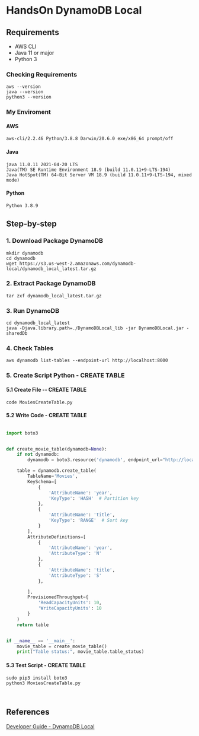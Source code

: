 # HandsOn DynamoDB Local


## Requirements

- AWS CLI
- Java 11 or major
- Python 3

### Checking Requirements

```
aws --version
java --version
python3 --version
```

### My Enviroment

#### AWS
```
aws-cli/2.2.46 Python/3.8.8 Darwin/20.6.0 exe/x86_64 prompt/off
```

#### Java
```
java 11.0.11 2021-04-20 LTS
Java(TM) SE Runtime Environment 18.9 (build 11.0.11+9-LTS-194)
Java HotSpot(TM) 64-Bit Server VM 18.9 (build 11.0.11+9-LTS-194, mixed mode)
```

#### Python
```
Python 3.8.9
```

## Step-by-step

### 1. Download Package DynamoDB

```
mkdir dynamodb
cd dynamodb
wget https://s3.us-west-2.amazonaws.com/dynamodb-local/dynamodb_local_latest.tar.gz
```

### 2. Extract Package DynamoDB

```
tar zxf dynamodb_local_latest.tar.gz
```

### 3. Run DynamoDB

```
cd dynamodb_local_latest
java -Djava.library.path=./DynamoDBLocal_lib -jar DynamoDBLocal.jar -sharedDb
```

### 4. Check Tables

```
aws dynamodb list-tables --endpoint-url http://localhost:8000
```

### 5. Create Script Python - CREATE TABLE

#### 5.1 Create File -- CREATE TABLE

```
code MoviesCreateTable.py
```

#### 5.2 Write Code - CREATE TABLE

```python

import boto3


def create_movie_table(dynamodb=None):
    if not dynamodb:
        dynamodb = boto3.resource('dynamodb', endpoint_url="http://localhost:8000")

    table = dynamodb.create_table(
        TableName='Movies',
        KeySchema=[
            {
                'AttributeName': 'year',
                'KeyType': 'HASH'  # Partition key
            },
            {
                'AttributeName': 'title',
                'KeyType': 'RANGE'  # Sort key
            }
        ],
        AttributeDefinitions=[
            {
                'AttributeName': 'year',
                'AttributeType': 'N'
            },
            {
                'AttributeName': 'title',
                'AttributeType': 'S'
            },

        ],
        ProvisionedThroughput={
            'ReadCapacityUnits': 10,
            'WriteCapacityUnits': 10
        }
    )
    return table


if __name__ == '__main__':
    movie_table = create_movie_table()
    print("Table status:", movie_table.table_status)
```

#### 5.3 Test Script - CREATE TABLE

```
sudo pip3 install boto3
python3 MoviesCreateTable.py
```

##

```
```

## References

[Developer Guide - DynamoDB Local](https://docs.aws.amazon.com/amazondynamodb/latest/developerguide/DynamoDBLocal.html)